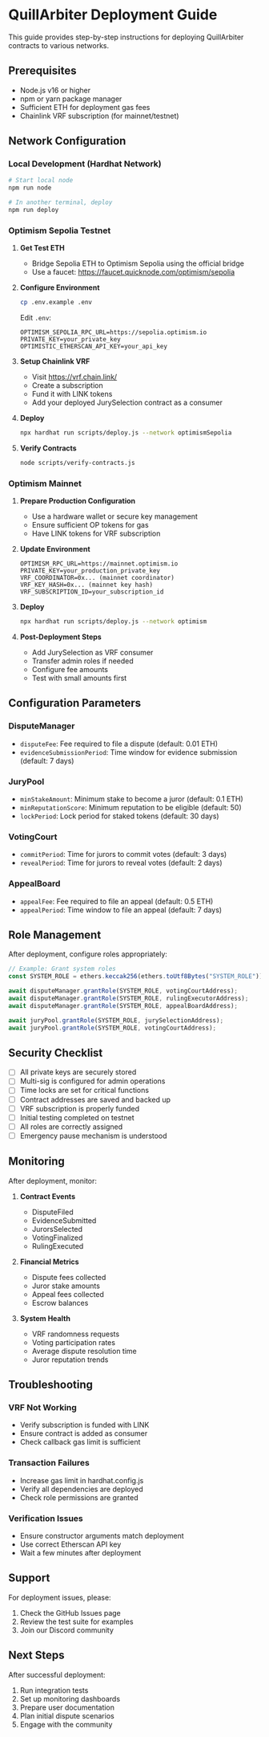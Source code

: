 # QuillArbiter Deployment Guide

This guide provides step-by-step instructions for deploying QuillArbiter contracts to various networks.

## Prerequisites

- Node.js v16 or higher
- npm or yarn package manager
- Sufficient ETH for deployment gas fees
- Chainlink VRF subscription (for mainnet/testnet)

## Network Configuration

### Local Development (Hardhat Network)

```bash
# Start local node
npm run node

# In another terminal, deploy
npm run deploy
```

### Optimism Sepolia Testnet

1. **Get Test ETH**
   - Bridge Sepolia ETH to Optimism Sepolia using the official bridge
   - Use a faucet: https://faucet.quicknode.com/optimism/sepolia

2. **Configure Environment**
   ```bash
   cp .env.example .env
   ```

   Edit `.env`:
   ```
   OPTIMISM_SEPOLIA_RPC_URL=https://sepolia.optimism.io
   PRIVATE_KEY=your_private_key
   OPTIMISTIC_ETHERSCAN_API_KEY=your_api_key
   ```

3. **Setup Chainlink VRF**
   - Visit https://vrf.chain.link/
   - Create a subscription
   - Fund it with LINK tokens
   - Add your deployed JurySelection contract as a consumer

4. **Deploy**
   ```bash
   npx hardhat run scripts/deploy.js --network optimismSepolia
   ```

5. **Verify Contracts**
   ```bash
   node scripts/verify-contracts.js
   ```

### Optimism Mainnet

1. **Prepare Production Configuration**
   - Use a hardware wallet or secure key management
   - Ensure sufficient OP tokens for gas
   - Have LINK tokens for VRF subscription

2. **Update Environment**
   ```
   OPTIMISM_RPC_URL=https://mainnet.optimism.io
   PRIVATE_KEY=your_production_private_key
   VRF_COORDINATOR=0x... (mainnet coordinator)
   VRF_KEY_HASH=0x... (mainnet key hash)
   VRF_SUBSCRIPTION_ID=your_subscription_id
   ```

3. **Deploy**
   ```bash
   npx hardhat run scripts/deploy.js --network optimism
   ```

4. **Post-Deployment Steps**
   - Add JurySelection as VRF consumer
   - Transfer admin roles if needed
   - Configure fee amounts
   - Test with small amounts first

## Configuration Parameters

### DisputeManager
- `disputeFee`: Fee required to file a dispute (default: 0.01 ETH)
- `evidenceSubmissionPeriod`: Time window for evidence submission (default: 7 days)

### JuryPool
- `minStakeAmount`: Minimum stake to become a juror (default: 0.1 ETH)
- `minReputationScore`: Minimum reputation to be eligible (default: 50)
- `lockPeriod`: Lock period for staked tokens (default: 30 days)

### VotingCourt
- `commitPeriod`: Time for jurors to commit votes (default: 3 days)
- `revealPeriod`: Time for jurors to reveal votes (default: 2 days)

### AppealBoard
- `appealFee`: Fee required to file an appeal (default: 0.5 ETH)
- `appealPeriod`: Time window to file an appeal (default: 7 days)

## Role Management

After deployment, configure roles appropriately:

```javascript
// Example: Grant system roles
const SYSTEM_ROLE = ethers.keccak256(ethers.toUtf8Bytes("SYSTEM_ROLE"));

await disputeManager.grantRole(SYSTEM_ROLE, votingCourtAddress);
await disputeManager.grantRole(SYSTEM_ROLE, rulingExecutorAddress);
await disputeManager.grantRole(SYSTEM_ROLE, appealBoardAddress);

await juryPool.grantRole(SYSTEM_ROLE, jurySelectionAddress);
await juryPool.grantRole(SYSTEM_ROLE, votingCourtAddress);
```

## Security Checklist

- [ ] All private keys are securely stored
- [ ] Multi-sig is configured for admin operations
- [ ] Time locks are set for critical functions
- [ ] Contract addresses are saved and backed up
- [ ] VRF subscription is properly funded
- [ ] Initial testing completed on testnet
- [ ] All roles are correctly assigned
- [ ] Emergency pause mechanism is understood

## Monitoring

After deployment, monitor:

1. **Contract Events**
   - DisputeFiled
   - EvidenceSubmitted
   - JurorsSelected
   - VotingFinalized
   - RulingExecuted

2. **Financial Metrics**
   - Dispute fees collected
   - Juror stake amounts
   - Appeal fees collected
   - Escrow balances

3. **System Health**
   - VRF randomness requests
   - Voting participation rates
   - Average dispute resolution time
   - Juror reputation trends

## Troubleshooting

### VRF Not Working
- Verify subscription is funded with LINK
- Ensure contract is added as consumer
- Check callback gas limit is sufficient

### Transaction Failures
- Increase gas limit in hardhat.config.js
- Verify all dependencies are deployed
- Check role permissions are granted

### Verification Issues
- Ensure constructor arguments match deployment
- Use correct Etherscan API key
- Wait a few minutes after deployment

## Support

For deployment issues, please:
1. Check the GitHub Issues page
2. Review the test suite for examples
3. Join our Discord community

## Next Steps

After successful deployment:
1. Run integration tests
2. Set up monitoring dashboards
3. Prepare user documentation
4. Plan initial dispute scenarios
5. Engage with the community

